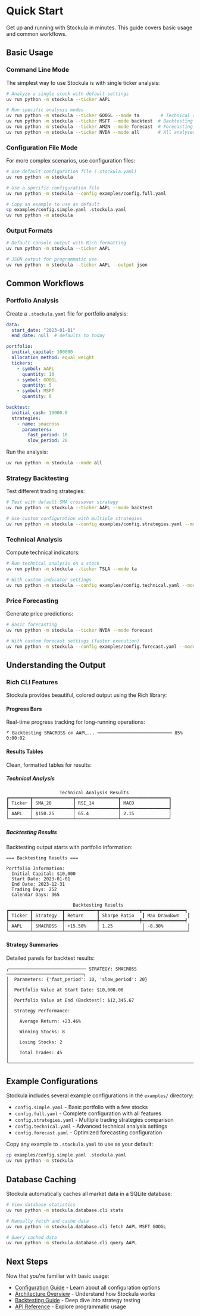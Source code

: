 # Quick Start

Get up and running with Stockula in minutes. This guide covers basic usage and common workflows.

## Basic Usage

### Command Line Mode

The simplest way to use Stockula is with single ticker analysis:

```bash
# Analyze a single stock with default settings
uv run python -m stockula --ticker AAPL

# Run specific analysis modes
uv run python -m stockula --ticker GOOGL --mode ta        # Technical analysis only
uv run python -m stockula --ticker MSFT --mode backtest  # Backtesting only
uv run python -m stockula --ticker AMZN --mode forecast  # Forecasting only
uv run python -m stockula --ticker NVDA --mode all       # All analyses
```

### Configuration File Mode

For more complex scenarios, use configuration files:

```bash
# Use default configuration file (.stockula.yaml)
uv run python -m stockula

# Use a specific configuration file
uv run python -m stockula --config examples/config.full.yaml

# Copy an example to use as default
cp examples/config.simple.yaml .stockula.yaml
uv run python -m stockula
```

### Output Formats

```bash
# Default console output with Rich formatting
uv run python -m stockula --ticker AAPL

# JSON output for programmatic use
uv run python -m stockula --ticker AAPL --output json
```

## Common Workflows

### Portfolio Analysis

Create a `.stockula.yaml` file for portfolio analysis:

```yaml
data:
  start_date: "2023-01-01"
  end_date: null  # defaults to today

portfolio:
  initial_capital: 100000
  allocation_method: equal_weight
  tickers:
    - symbol: AAPL
      quantity: 10
    - symbol: GOOGL
      quantity: 5
    - symbol: MSFT
      quantity: 8

backtest:
  initial_cash: 10000.0
  strategies:
    - name: smacross
      parameters:
        fast_period: 10
        slow_period: 20
```

Run the analysis:

```bash
uv run python -m stockula --mode all
```

### Strategy Backtesting

Test different trading strategies:

```bash
# Test with default SMA crossover strategy
uv run python -m stockula --ticker AAPL --mode backtest

# Use custom configuration with multiple strategies
uv run python -m stockula --config examples/config.strategies.yaml --mode backtest
```

### Technical Analysis

Compute technical indicators:

```bash
# Run technical analysis on a stock
uv run python -m stockula --ticker TSLA --mode ta

# With custom indicator settings
uv run python -m stockula --config examples/config.technical.yaml --mode ta
```

### Price Forecasting

Generate price predictions:

```bash
# Basic forecasting
uv run python -m stockula --ticker NVDA --mode forecast

# With custom forecast settings (faster execution)
uv run python -m stockula --config examples/config.forecast.yaml --mode forecast
```

## Understanding the Output

### Rich CLI Features

Stockula provides beautiful, colored output using the Rich library:

#### Progress Bars

Real-time progress tracking for long-running operations:

```
⠋ Backtesting SMACROSS on AAPL... ━━━━━━━━━━━━━━━━━━━━━━━━━━━━ 85% 0:00:02
```

#### Results Tables

Clean, formatted tables for results:

##### Technical Analysis

```
                    Technical Analysis Results
┏━━━━━━━━┳━━━━━━━━━━━━━━━┳━━━━━━━━━━━━━━━━┳━━━━━━━━━━━━━━━━━━┓
┃ Ticker ┃ SMA_20        ┃ RSI_14         ┃ MACD             ┃
┡━━━━━━━━╇━━━━━━━━━━━━━━━╇━━━━━━━━━━━━━━━━╇━━━━━━━━━━━━━━━━━━┩
│ AAPL   │ $150.25       │ 65.4           │ 2.15             │
└────────┴───────────────┴────────────────┴──────────────────┘
```

##### Backtesting Results

Backtesting output starts with portfolio information:

```
=== Backtesting Results ===

Portfolio Information:
  Initial Capital: $10,000
  Start Date: 2023-01-01
  End Date: 2023-12-31
  Trading Days: 252
  Calendar Days: 365

                         Backtesting Results
┏━━━━━━━━┳━━━━━━━━━━━┳━━━━━━━━━━━━┳━━━━━━━━━━━━━━━┳━━━━━━━━━━━━━━━━┓
┃ Ticker ┃ Strategy  ┃ Return     ┃ Sharpe Ratio   ┃ Max Drawdown   ┃
┡━━━━━━━━╇━━━━━━━━━━━╇━━━━━━━━━━━━╇━━━━━━━━━━━━━━━╇━━━━━━━━━━━━━━━━┩
│ AAPL   │ SMACROSS  │ +15.50%    │ 1.25           │ -8.30%         │
└────────┴───────────┴────────────┴────────────────┴────────────────┘
```

#### Strategy Summaries

Detailed panels for backtest results:

```
╭───────────────────────────── STRATEGY: SMACROSS ─────────────────────────────╮
│  Parameters: {'fast_period': 10, 'slow_period': 20}                          │
│  Portfolio Value at Start Date: $10,000.00                                   │
│  Portfolio Value at End (Backtest): $12,345.67                               │
│  Strategy Performance:                                                       │
│    Average Return: +23.46%                                                   │
│    Winning Stocks: 8                                                         │
│    Losing Stocks: 2                                                          │
│    Total Trades: 45                                                          │
╰──────────────────────────────────────────────────────────────────────────────╯
```

## Example Configurations

Stockula includes several example configurations in the `examples/` directory:

- `config.simple.yaml` - Basic portfolio with a few stocks
- `config.full.yaml` - Complete configuration with all features
- `config.strategies.yaml` - Multiple trading strategies comparison
- `config.technical.yaml` - Advanced technical analysis settings
- `config.forecast.yaml` - Optimized forecasting configuration

Copy any example to `.stockula.yaml` to use as your default:

```bash
cp examples/config.simple.yaml .stockula.yaml
uv run python -m stockula
```

## Database Caching

Stockula automatically caches all market data in a SQLite database:

```bash
# View database statistics
uv run python -m stockula.database.cli stats

# Manually fetch and cache data
uv run python -m stockula.database.cli fetch AAPL MSFT GOOGL

# Query cached data
uv run python -m stockula.database.cli query AAPL
```

## Next Steps

Now that you're familiar with basic usage:

- [Configuration Guide](configuration.md) - Learn about all configuration options
- [Architecture Overview](../user-guide/architecture.md) - Understand how Stockula works
- [Backtesting Guide](../user-guide/backtesting.md) - Deep dive into strategy testing
- [API Reference](../api/strategies.md) - Explore programmatic usage
